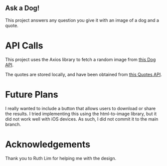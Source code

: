 ## Ask a Dog!

This project answers any question you give it with an image of a dog and a quote.

# API Calls

This project uses the Axios library to fetch a random image from <a href='https://dog.ceo/dog-api/'> this Dog API</a>.

The quotes are stored locally, and have been obtained from <a href='https://forum.freecodecamp.org/t/free-api-inspirational-quotes-json-with-code-examples/311373/9'>this Quotes API</a>.

# Future Plans

I really wanted to include a button that allows users to download or share the results. I tried implementing this using the html-to-image library, but it did not work well with iOS devices. As such, I did not commit it to the main branch.

# Acknowledgements

Thank you to Ruth Lim for helping me with the design.

